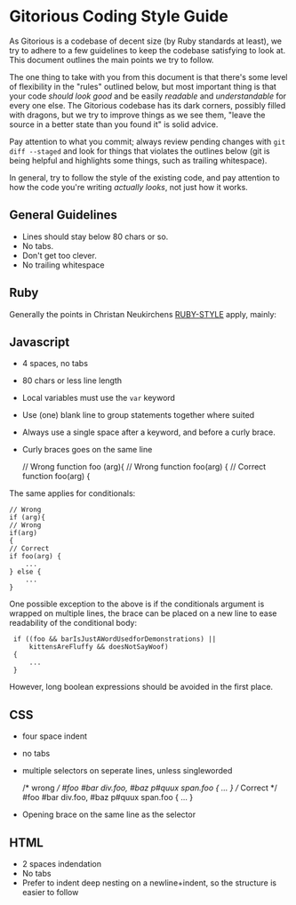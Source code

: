 Gitorious Coding Style Guide
=============================

As Gitorious is a codebase of decent size (by Ruby standards at
least), we try to adhere to a few guidelines to keep the codebase
satisfying to look at. This document outlines the main points we try
to follow.

The one thing to take with you from this document is that there's some
level of flexibility in the "rules" outlined below, but most important
thing is that your code _should look good_ and be easily _readable_
and _understandable_ for every one else. The Gitorious codebase has
its dark corners, possibly filled with dragons, but we try to improve
things as we see them, "leave the source in a better state than you
found it" is solid advice.

Pay attention to what you commit; always review pending changes with
`git diff --staged` and look for things that violates the outlines
below (git is being helpful and highlights some things, such as
trailing whitespace).

In general, try to follow the style of the existing code, and pay
attention to how the code you're writing _actually looks_, not just
how it works.


General Guidelines
--------------------

* Lines should stay below 80 chars or so.
* No tabs.
* Don't get too clever.
* No trailing whitespace


Ruby
--------------------

Generally the points in Christan Neukirchens
[RUBY-STYLE](http://github.com/chneukirchen/styleguide/raw/master/RUBY-STYLE)
apply, mainly:


Javascript
--------------------

* 4 spaces, no tabs
* 80 chars or less line length
* Local variables must use the `var` keyword
* Use (one) blank line to group statements together where suited
* Always use a single space after a keyword, and before a curly brace.
* Curly braces goes on the same line

    // Wrong
    function foo (arg){
    // Wrong
    function foo(arg)
    {
    // Correct
    function foo(arg) {

The same applies for conditionals:

    // Wrong
    if (arg){
    // Wrong
    if(arg)
    {
    // Correct
    if foo(arg) {
        ...
    } else {
        ...
    }

One possible exception to the above is if the conditionals argument is
wrapped on multiple lines, the brace can be placed on a new line to
ease readability of the conditional body:

     if ((foo && barIsJustAWordUsedforDemonstrations) ||
         kittensAreFluffy && doesNotSayWoof)
     {
         ...
     }

However, long boolean expressions should be avoided in the first place.


CSS
--------------------

* four space indent
* no tabs
* multiple selectors on seperate lines, unless singleworded

    /* wrong */
    \#foo #bar div.foo, #baz p#quux span.foo {
        ...
    }
    /* Correct */
    \#foo #bar div.foo,
    \#baz p#quux span.foo {
        ...
    }
* Opening brace on the same line as the selector


HTML
--------------------

* 2 spaces indendation
* No tabs
* Prefer to indent deep nesting on a newline+indent, so the structure
  is easier to follow

